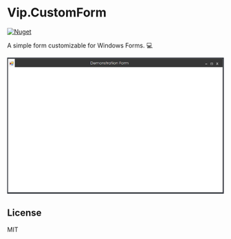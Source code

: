 # Vip.CustomForm

[![Nuget](https://img.shields.io/nuget/v/Vip.CustomForm)](https://www.nuget.org/packages/Vip.CustomForm/)

A simple form customizable for Windows Forms. :computer:

![Example](form-demo.png "Example form")

## License

MIT

